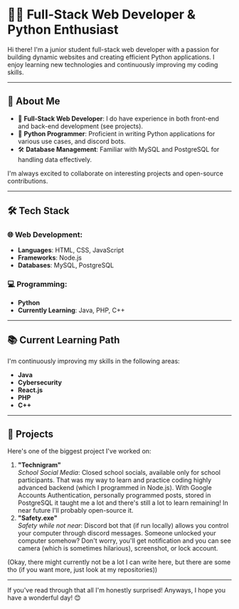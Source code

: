# 👨‍💻 Full-Stack Web Developer & Python Enthusiast

Hi there! I'm a junior student full-stack web developer with a passion for building dynamic websites and creating efficient Python applications. I enjoy learning new technologies and continuously improving my coding skills. 

---

## 🚀 About Me

- 🔧 **Full-Stack Web Developer**: I do have experience in both front-end and back-end development (see projects).
- 🐍 **Python Programmer**: Proficient in writing Python applications for various use cases, and discord bots.
- 🛠️ **Database Management**: Familiar with MySQL and PostgreSQL for handling data effectively. 

I'm always excited to collaborate on interesting projects and open-source contributions.

---

## 🛠️ Tech Stack

### 🌐 Web Development:
- **Languages**: HTML, CSS, JavaScript
- **Frameworks**: Node.js
- **Databases**: MySQL, PostgreSQL

### 💻 Programming:
- **Python**
- **Currently Learning**: Java, PHP, C++

---

## 📚 Current Learning Path
I'm continuously improving my skills in the following areas:
- **Java**
- **Cybersecurity**
- **React.js**
- **PHP**
- **C++**

---

## 🌟 Projects

Here's one of the biggest project I've worked on:

1. **"Technigram"**  
   *School Social Media*: Closed school socials, available only for school participants. That was my way to learn and practice coding highly advanced backend (which I programmed in Node.js). With Google Accounts Authentication, personally programmed posts, stored in PostgreSQL it taught me a lot and there's still a lot to learn remaining! In near future I'll probably open-source it.
2. **"Safety.exe"**  
   *Safety while not near*: Discord bot that (if run locally) allows you control your computer through discord messages. Someone unlocked your computer somehow? Don't worry, you'll get notification and you can see camera (which is sometimes hilarious), screenshot, or lock account. 

(Okay, there might currently not be a lot I can write here, but there are some tho (if you want more, just look at my repositories))

---


If you've read through that all I'm honestly surprised!
Anyways, I hope you have a wonderful day! 😊
